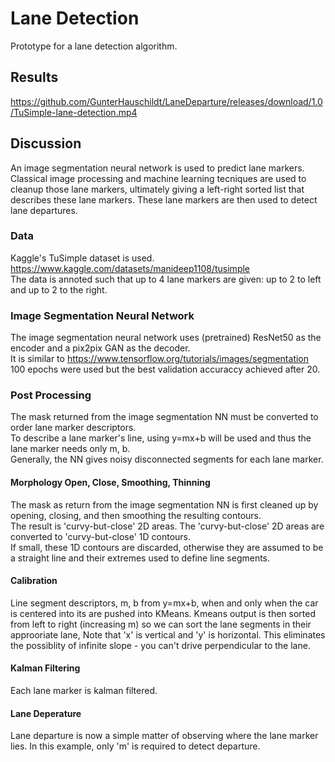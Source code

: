 # Lane Detection
Prototype for a lane detection algorithm.

## Results <a name="results"></a>
https://github.com/GunterHauschildt/LaneDeparture/releases/download/1.0/TuSimple-lane-detection.mp4

## Discussion <a name="discussion">
An image segmentation neural network is used to predict lane markers.  
Classical image processing and machine learning tecniques are used to cleanup those lane markers, ultimately giving a left-right sorted list that describes these lane markers.
These lane markers are then used to detect lane departures.

### Data
Kaggle's TuSimple dataset is used.  
https://www.kaggle.com/datasets/manideep1108/tusimple  
The data is annoted such that up to 4 lane markers are given: up to 2 to left and up to 2 to the right.  

### Image Segmentation Neural Network <a name="image_segmentations">  
The image segmentation neural network uses (pretrained) ResNet50 as the encoder and a pix2pix GAN as the decoder.  
It is similar to https://www.tensorflow.org/tutorials/images/segmentation  
100 epochs were used but the best validation accuraccy achieved after 20.  

### Post Processing  
The mask returned from the image segmentation NN must be converted to order lane marker descriptors.  
To describe a lane marker's line, using y=mx+b will be used and thus the lane marker needs only m, b.  
Generally, the NN gives noisy disconnected segments for each lane marker.  

#### Morphology Open, Close, Smoothing, Thinning
The mask as return from the image segmentation NN is first cleaned up by opening, closing, and then smoothing the resulting contours.  
The result is 'curvy-but-close' 2D areas. The 'curvy-but-close' 2D areas are converted to 'curvy-but-close' 1D contours.  
If small, these 1D contours are discarded, otherwise they are assumed to be a straight line and their extremes used to define line segments.  


#### Calibration  
Line segment descriptors, m, b from y=mx+b, when and only when the car is centered into its are pushed into KMeans.
Kmeans output is then sorted from left to right (increasing m) so we can sort the lane segments in their approoriate lane,
Note that 'x' is vertical and 'y' is horizontal. This eliminates the possiblity of infinite slope -
you can't drive perpendicular to the lane.

#### Kalman Filtering  
Each lane marker is kalman filtered.  

#### Lane Deperature  
Lane departure is now a simple matter of observing where the lane marker lies. In this example, only 'm' is required to detect departure.  
